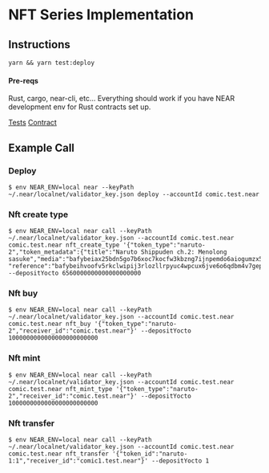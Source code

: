 # NFT Series Implementation

## Instructions

`yarn && yarn test:deploy`

#### Pre-reqs

Rust, cargo, near-cli, etc...
Everything should work if you have NEAR development env for Rust contracts set up.

[Tests](test/api.test.js)
[Contract](contract/src/lib.rs)

## Example Call

### Deploy
```
$ env NEAR_ENV=local near --keyPath ~/.near/localnet/validator_key.json deploy --accountId comic.test.near
```

### Nft create type
```
$ env NEAR_ENV=local near call --keyPath ~/.near/localnet/validator_key.json --accountId comic.test.near comic.test.near nft_create_type '{"token_type":"naruto-2","token_metadata":{"title":"Naruto Shippuden ch.2: Menolong sasuke","media":"bafybeiax25bdn5go7b6xoc7kocfw3kbzng7ijnpemdo6aiogumzx53s6ga", "reference":"bafybeihvoofv5rkclwipij3rlozllrpyuc4wpcux6jve6o6qdbm4v7gepi"},"price":"1000000000000000000000000"}' --depositYocto 6560000000000000000000
```

### Nft buy
```
$ env NEAR_ENV=local near call --keyPath ~/.near/localnet/validator_key.json --accountId comic.test.near comic.test.near nft_buy '{"token_type":"naruto-2","receiver_id":"comic.test.near"}' --depositYocto 1000000000000000000000000
```

### Nft mint
```
$ env NEAR_ENV=local near call --keyPath ~/.near/localnet/validator_key.json --accountId comic.test.near comic.test.near nft_mint_type '{"token_type":"naruto-2","receiver_id":"comic.test.near"}' --depositYocto 1000000000000000000000000
```

### Nft transfer
```
$ env NEAR_ENV=local near call --keyPath ~/.near/localnet/validator_key.json --accountId comic.test.near comic.test.near nft_transfer '{"token_id":"naruto-1:1","receiver_id":"comic1.test.near"}' --depositYocto 1
```
